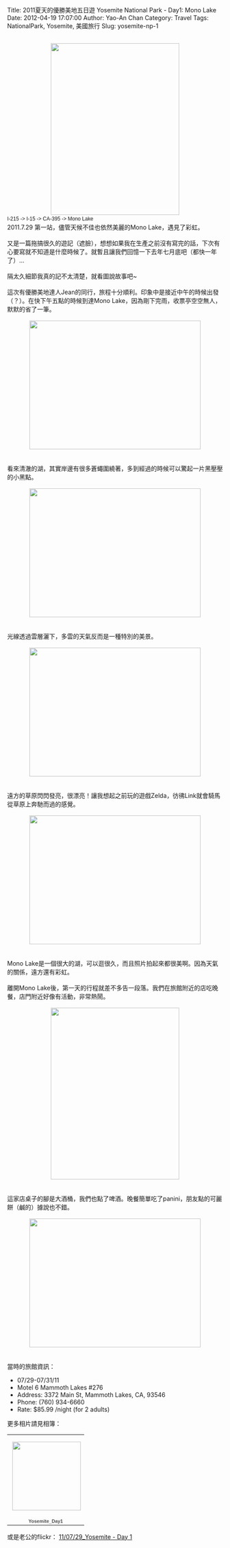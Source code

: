 Title: 2011夏天的優勝美地五日遊 Yosemite National Park - Day1: Mono Lake
Date: 2012-04-19 17:07:00
Author: Yao-An Chan
Category: Travel
Tags: NationalPark, Yosemite, 美國旅行
Slug: yosemite-np-1

<div class='post'>
<center><a href="https://picasaweb.google.com/lh/photo/6307Mn6ViFut61IXSYbnitMTjNZETYmyPJy0liipFm0?feat=embedwebsite"><br /><img height="400" src="https://lh4.googleusercontent.com/-3uST8gZ2pkc/TjsbbUPvUfI/AAAAAAAALQM/-XcqqKu2V0k/s400/P1030128-56.jpg" width="300" /></a></center><span class="Apple-style-span" style="font-family: Arial, Helvetica, sans-serif; font-size: 12px; line-height: 18px;">I-215 -&gt; I-15 -&gt; CA-395 -&gt; Mono Lake</span><br />2011.7.29 第一站，儘管天候不佳也依然美麗的Mono Lake，遇見了彩虹。<br /><br />又是一篇拖搞很久的遊記（遮臉），想想如果我在生產之前沒有寫完的話，下次有心要寫就不知道是什麼時候了。就暫且讓我們回憶一下去年七月底吧（都快一年了）...<br /><br />隔太久細節我真的記不太清楚，就看圖說故事吧~<br /><br />這次有優勝美地達人Jean的同行，旅程十分順利。印象中是接近中午的時候出發（？）。在快下午五點的時候到達Mono Lake，因為剛下完雨，收票亭空空無人，默默的省了一筆。<br /><br /><center><a href="https://picasaweb.google.com/lh/photo/KLefsD5OqlJCb-sSVIhZ_tMTjNZETYmyPJy0liipFm0?feat=embedwebsite"><img height="300" src="https://lh3.googleusercontent.com/-MvJCYKGTBmg/Tjsabg0x7OI/AAAAAAAALQM/Oyf6BESEPU0/s400/P1030068-14.jpg" width="400" /></a></center><br /><br />看來清澈的湖，其實岸邊有很多蒼蠅圍繞著，多到經過的時候可以驚起一片黑壓壓的小黑點。<br /><br /><center><a href="https://picasaweb.google.com/lh/photo/wwURa8BMzInhNdn_XqowpNMTjNZETYmyPJy0liipFm0?feat=embedwebsite"><img height="300" src="https://lh4.googleusercontent.com/-mqsIKOh6IVM/Tjsa8yKta8I/AAAAAAAALQM/aOwdevqvwXU/s400/P1030092-32.jpg" width="400" /></a></center><br /><br />光線透過雲層灑下，多雲的天氣反而是一種特別的美景。<br /><br /><center><a href="https://picasaweb.google.com/lh/photo/h0e62FfSBYZk6KgYnpAKRtMTjNZETYmyPJy0liipFm0?feat=embedwebsite"><img height="300" src="https://lh4.googleusercontent.com/-CSNMlwBdowU/TjsbptySmMI/AAAAAAAALQM/2w2RpE0JNwI/s400/P1030144-69.jpg" width="400" /></a></center><br /><br />遠方的草原閃閃發亮，很漂亮！讓我想起之前玩的遊戲Zelda，彷彿Link就會騎馬從草原上奔馳而過的感覺。<br /><br /><center><a href="https://picasaweb.google.com/lh/photo/u6o4Ou3oKyh_6bWb25-P_9MTjNZETYmyPJy0liipFm0?feat=embedwebsite"><img height="300" src="https://lh4.googleusercontent.com/-wKa7gImCnUY/TjsbtPDUhAI/AAAAAAAALQM/AqkKp4Xr0ZE/s400/P1030148-72.jpg" width="400" /></a></center><br /><br />Mono Lake是一個很大的湖，可以逛很久，而且照片拍起來都很美啊。因為天氣的關係，遠方還有彩虹。<br /><br />離開Mono Lake後，第一天的行程就差不多告一段落。我們在旅館附近的店吃晚餐，店門附近好像有活動，非常熱鬧。<br /><br /><center><a href="https://picasaweb.google.com/lh/photo/cCNEXQfHEQ-_cc3NCpOYptMTjNZETYmyPJy0liipFm0?feat=embedwebsite"><img height="400" src="https://lh6.googleusercontent.com/-1bdOlmXCgDs/TjsbwqbIIGI/AAAAAAAALQM/iUpXG22l_DY/s400/P1030158-76.jpg" width="300" /></a></center><br /><br />這家店桌子的腳是大酒桶，我們也點了啤酒。晚餐簡單吃了panini，朋友點的可麗餅（鹹的）據說也不錯。<br /><br /><center><a href="https://picasaweb.google.com/lh/photo/FOhdib4biGwQIwGBqQJm19MTjNZETYmyPJy0liipFm0?feat=embedwebsite"><img height="300" src="https://lh4.googleusercontent.com/-NoHGCw7MkQQ/Tjsbx1sdaHI/AAAAAAAALQM/NhJcAb9yNhg/s400/P1030161-77.jpg" width="400" /></a></center><br /><br />當時的旅館資訊：<br /><ul><li>07/29-07/31/11</li><li>Motel 6 Mammoth Lakes #276</li><li>Address: 3372 Main St, Mammoth Lakes, CA, 93546</li><li>Phone: (760) 934-6660</li><li>Rate: $85.99 /night (for 2 adults)</li></ul>更多相片請見相簿：<br /><table style="width: 194px;"><tbody><tr><td align="center" style="background: url(https://picasaweb.google.com/s/c/transparent_album_background.gif) no-repeat left; height: 194px;"><a href="https://picasaweb.google.com/101397259878920722943/Yosemite_Day1?authuser=0&amp;feat=embedwebsite"><img height="160" src="https://lh4.googleusercontent.com/-UghNFAqn6m4/TjsaKe3MFnE/AAAAAAAALQM/sV0jh2Oep_4/s160-c/Yosemite_Day1.jpg" style="margin: 1px 0 0 4px;" width="160" /></a></td></tr><tr><td style="font-family: arial,sans-serif; font-size: 11px; text-align: center;"><a href="https://picasaweb.google.com/101397259878920722943/Yosemite_Day1?authuser=0&amp;feat=embedwebsite" style="color: #4d4d4d; font-weight: bold; text-decoration: none;">Yosemite_Day1</a></td></tr></tbody></table>或是老公的flickr：&nbsp;<a href="http://www.flickr.com/photos/xavierweathertoplai/sets/72157627348996842/" target="_blank">11/07/29_Yosemite - Day 1</a></div>
